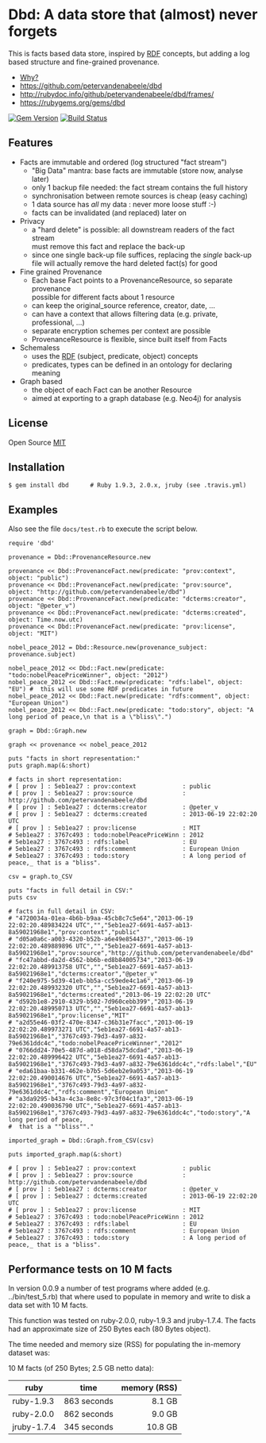 # Dbd: A data store that (almost) never forgets

This is facts based data store, inspired by [RDF] concepts, but adding a log based structure and fine-grained provenance.

* [Why?][Rationale]
* <https://github.com/petervandenabeele/dbd>
* <http://rubydoc.info/github/petervandenabeele/dbd/frames/>
* <https://rubygems.org/gems/dbd>

[![Gem Version](https://badge.fury.io/rb/dbd.png)](http://badge.fury.io/rb/dbd)
[![Build Status](https://travis-ci.org/petervandenabeele/dbd.png?branch=master)](http://travis-ci.org/petervandenabeele/dbd)

## Features

* Facts are immutable and ordered (log structured "fact stream")
  * "Big Data" mantra: base facts are immutable (store now, analyse later)
  * only 1 backup file needed: the fact stream contains the full history
  * synchronisation between remote sources is cheap (easy caching)
  * 1 data source has _all_ my data : never more loose stuff :-)
  * facts can be invalidated (and replaced) later on
* Privacy
  * a "hard delete" is possible: all downstream readers of the fact stream  
    must remove this fact and replace the back-up
  * since one single back-up file suffices, replacing the *single* back-up  
    file will actually remove the hard deleted fact(s) for good
* Fine grained Provenance
  * Each base Fact points to a ProvenanceResource, so separate provenance  
    possible for different facts about 1 resource
  * can keep the original_source reference, creator, date, …
  * can have a context that allows filtering data (e.g. private, professional, …)
  * separate encryption schemes per context are possible
  * ProvenanceResource is flexible, since built itself from Facts
* Schemaless
  * uses the [RDF] (subject, predicate, object) concepts
  * predicates, types can be defined in an ontology for declaring meaning
* Graph based
  * the object of each Fact can be another Resource
  * aimed at exporting to a graph database (e.g. Neo4j) for analysis


## License

Open Source [MIT]

## Installation

    $ gem install dbd      # Ruby 1.9.3, 2.0.x, jruby (see .travis.yml)

## Examples

Also see the file `docs/test.rb` to execute the script below.

```
require 'dbd'

provenance = Dbd::ProvenanceResource.new

provenance << Dbd::ProvenanceFact.new(predicate: "prov:context", object: "public")
provenance << Dbd::ProvenanceFact.new(predicate: "prov:source",  object: "http://github.com/petervandenabeele/dbd")
provenance << Dbd::ProvenanceFact.new(predicate: "dcterms:creator", object: "@peter_v")
provenance << Dbd::ProvenanceFact.new(predicate: "dcterms:created", object: Time.now.utc)
provenance << Dbd::ProvenanceFact.new(predicate: "prov:license", object: "MIT")

nobel_peace_2012 = Dbd::Resource.new(provenance_subject: provenance.subject)

nobel_peace_2012 << Dbd::Fact.new(predicate: "todo:nobelPeacePriceWinner", object: "2012")
nobel_peace_2012 << Dbd::Fact.new(predicate: "rdfs:label", object: "EU") #  this will use some RDF predicates in future
nobel_peace_2012 << Dbd::Fact.new(predicate: "rdfs:comment", object: "European Union")
nobel_peace_2012 << Dbd::Fact.new(predicate: "todo:story", object: "A long period of peace,\n that is a \"bliss\".")

graph = Dbd::Graph.new

graph << provenance << nobel_peace_2012

puts "facts in short representation:"
puts graph.map(&:short)

# facts in short representation:
# [ prov ] : 5eb1ea27 : prov:context             : public
# [ prov ] : 5eb1ea27 : prov:source              : http://github.com/petervandenabeele/dbd
# [ prov ] : 5eb1ea27 : dcterms:creator          : @peter_v
# [ prov ] : 5eb1ea27 : dcterms:created          : 2013-06-19 22:02:20 UTC
# [ prov ] : 5eb1ea27 : prov:license             : MIT
# 5eb1ea27 : 3767c493 : todo:nobelPeacePriceWinn : 2012
# 5eb1ea27 : 3767c493 : rdfs:label               : EU
# 5eb1ea27 : 3767c493 : rdfs:comment             : European Union
# 5eb1ea27 : 3767c493 : todo:story               : A long period of peace,_ that is a "bliss".

csv = graph.to_CSV

puts "facts in full detail in CSV:"
puts csv

# facts in full detail in CSV:
# "4720034a-01ea-4b6b-b9aa-45cb8c7c5e64","2013-06-19 22:02:20.489834224 UTC","","5eb1ea27-6691-4a57-ab13-8a59021968e1","prov:context","public"
# "d05a0a6c-a003-4320-b52b-a6e49e854437","2013-06-19 22:02:20.489889896 UTC","","5eb1ea27-6691-4a57-ab13-8a59021968e1","prov:source","http://github.com/petervandenabeele/dbd"
# "fc47abbd-da2d-4562-bb6b-ed8b84005734","2013-06-19 22:02:20.489913758 UTC","","5eb1ea27-6691-4a57-ab13-8a59021968e1","dcterms:creator","@peter_v"
# "f240e975-5d39-41eb-bb5a-cc59ede4c1a6","2013-06-19 22:02:20.489932320 UTC","","5eb1ea27-6691-4a57-ab13-8a59021968e1","dcterms:created","2013-06-19 22:02:20 UTC"
# "d592b1e8-2910-4329-b502-7d960cebb399","2013-06-19 22:02:20.489950713 UTC","","5eb1ea27-6691-4a57-ab13-8a59021968e1","prov:license","MIT"
# "a2d55e46-03f2-470e-8347-c36b31e7facc","2013-06-19 22:02:20.489973271 UTC","5eb1ea27-6691-4a57-ab13-8a59021968e1","3767c493-79d3-4a97-a832-79e6361ddc4c","todo:nobelPeacePriceWinner","2012"
# "0766dd24-70e5-487d-a018-d58da75dcdad","2013-06-19 22:02:20.489996422 UTC","5eb1ea27-6691-4a57-ab13-8a59021968e1","3767c493-79d3-4a97-a832-79e6361ddc4c","rdfs:label","EU"
# "eda61baa-b331-462e-b7b5-5d6eb2e9a053","2013-06-19 22:02:20.490014676 UTC","5eb1ea27-6691-4a57-ab13-8a59021968e1","3767c493-79d3-4a97-a832-79e6361ddc4c","rdfs:comment","European Union"
# "a3da9295-b43a-4c3a-8e8c-97c3f04c1fa3","2013-06-19 22:02:20.490036790 UTC","5eb1ea27-6691-4a57-ab13-8a59021968e1","3767c493-79d3-4a97-a832-79e6361ddc4c","todo:story","A long period of peace,
#  that is a ""bliss""."

imported_graph = Dbd::Graph.from_CSV(csv)

puts imported_graph.map(&:short)

# [ prov ] : 5eb1ea27 : prov:context             : public
# [ prov ] : 5eb1ea27 : prov:source              : http://github.com/petervandenabeele/dbd
# [ prov ] : 5eb1ea27 : dcterms:creator          : @peter_v
# [ prov ] : 5eb1ea27 : dcterms:created          : 2013-06-19 22:02:20 UTC
# [ prov ] : 5eb1ea27 : prov:license             : MIT
# 5eb1ea27 : 3767c493 : todo:nobelPeacePriceWinn : 2012
# 5eb1ea27 : 3767c493 : rdfs:label               : EU
# 5eb1ea27 : 3767c493 : rdfs:comment             : European Union
# 5eb1ea27 : 3767c493 : todo:story               : A long period of peace,_ that is a "bliss".
```

## Performance tests on 10 M facts

In version 0.0.9 a number of test programs where added (e.g. ../bin/test_5.rb)
that where used to populate in memory and write to disk a data set with 10 M facts.

This function was tested on ruby-2.0.0, ruby-1.9.3 and jruby-1.7.4. The facts
had an approximate size of 250 Bytes each (80 Bytes object).

The time needed and memory size (RSS) for populating the in-memory dataset was:

10 M facts (of 250 Bytes; 2.5 GB netto data):

| ruby	     | time        | memory (RSS) |
|------------|-------------| ------------:|
| ruby-1.9.3 | 863 seconds |       8.1 GB |
| ruby-2.0.0 | 862 seconds |       9.0 GB |
|jruby-1.7.4 | 345 seconds |      10.8 GB |


[RDF]:              http://www.w3.org/RDF/
[Rationale]:        http://github.com/petervandenabeele/dbd/blob/master/docs/rationale.md
[MIT]:              https://github.com/petervandenabeele/dbd/blob/master/LICENSE.txt
